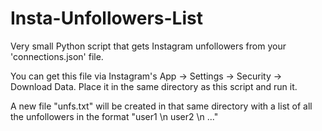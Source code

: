 # Insta-Unfollowers-List
Very small Python script that gets Instagram unfollowers from your 'connections.json' file.

You can get this file via Instagram's App -> Settings -> Security -> Download Data. Place it in the same directory as this script and run it.

A new file "unfs.txt" will be created in that same directory with a list of all the unfollowers in the format "user1 \n user2 \n ..."
